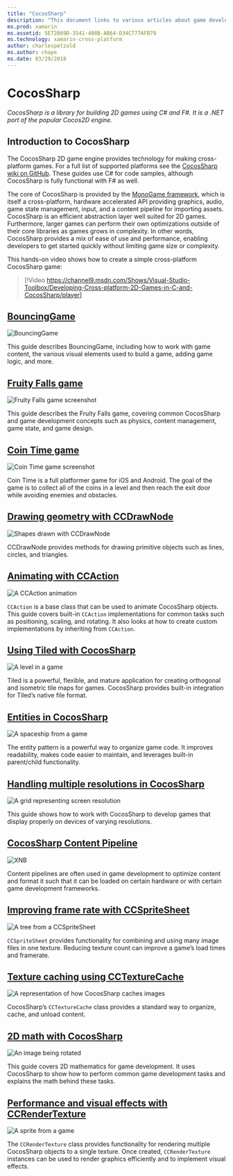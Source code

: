 ```yaml
---
title: "CocosSharp"
description: "This document links to various articles about game development with CocosSharp."
ms.prod: xamarin
ms.assetid: 5E72869D-3541-408B-AB64-D34C777AFB79
ms.technology: xamarin-cross-platform
author: charlespetzold
ms.author: chape
ms.date: 03/29/2018
---
```


# CocosSharp

_CocosSharp is a library for building 2D games using C# and F#. It is
a .NET port of the popular Cocos2D engine._

## Introduction to CocosSharp

The CocosSharp 2D game engine provides technology for making
cross-platform games. For a full list of supported platforms see the
[CocosSharp wiki on GitHub](https://github.com/mono/CocosSharp/wiki).
These guides use C# for code samples, although CocosSharp is fully
functional with F# as well.

The core of CocosSharp is provided by the [MonoGame
framework](http://www.monogame.net/), which is itself a cross-platform,
hardware accelerated API providing graphics, audio, game state
management, input, and a content pipeline for importing assets.
CocosSharp is an efficient abstraction layer well suited for 2D games.
Furthermore, larger games can perform their own optimizations outside of
their core libraries as games grows in complexity. In other words,
CocosSharp provides a mix of ease of use and performance, enabling
developers to get started quickly without limiting game size or
complexity.

This hands-on video shows how to create a simple cross-platform
CocosSharp game:

> [!Video https://channel9.msdn.com/Shows/Visual-Studio-Toolbox/Developing-Cross-platform-2D-Games-in-C-and-CocosSharp/player]

## [BouncingGame](~/graphics-games/cocossharp/bouncing-game.md)

![BouncingGame](images/bouncing-game.png "BouncingGame")

This guide describes BouncingGame, including how to work with game
content, the various visual elements used to build a game, adding game
logic, and more.

## [Fruity Falls game](~/graphics-games/cocossharp/fruity-falls.md)

![Fruity Falls game screenshot](images/fruity-falls.png "Fruity Falls game screenshot")

This guide describes the Fruity Falls game, covering common CocosSharp and game development concepts such as physics, content management, game state, and game design.  

## [Coin Time game](~/graphics-games/cocossharp/cointime.md)

![Coin Time game screenshot](images/cointime.png "Coin Time game screenshot")

Coin Time is a full platformer game for iOS and Android. The goal of the game is to collect all of the coins in a level and then reach the exit door while avoiding enemies and obstacles.

## [Drawing geometry with CCDrawNode](~/graphics-games/cocossharp/ccdrawnode.md)

![Shapes drawn with CCDrawNode](images/ccdrawnode.png "Shapes drawn with CCDrawNode")

CCDrawNode provides methods for drawing primitive objects such as lines, circles, and triangles.

## [Animating with CCAction](~/graphics-games/cocossharp/ccaction.md)

![A CCAction animation](images/ccaction.png "A CCAction animation")

`CCAction` is a base class that can be used to animate CocosSharp objects. This guide covers built-in `CCAction` implementations for common tasks such as positioning, scaling, and rotating. It also looks at how to create custom implementations by inheriting from `CCAction`.

## [Using Tiled with CocosSharp](~/graphics-games/cocossharp/tiled.md)

![A level in a game](images/tiled.png "A level in a game")

Tiled is a powerful, flexible, and mature application for creating orthogonal and isometric tile maps for games. CocosSharp provides built-in integration for Tiled’s native file format.

## [Entities in CocosSharp](~/graphics-games/cocossharp/entities.md)

![A spaceship from a game](images/entities.png "A spaceship from a game")

The entity pattern is a powerful way to organize game code. It improves readability, makes code easier to maintain, and leverages built-in parent/child functionality.

## [Handling multiple resolutions in CocosSharp](~/graphics-games/cocossharp/resolutions.md)

![A grid representing screen resolution](images/resolutions.png "A grid representing screen resolution")

This guide shows how to work with CocosSharp to develop games that display properly on devices of varying resolutions.

## [CocosSharp Content Pipeline](~/graphics-games/cocossharp/content-pipeline/index.md)

![XNB](images/content-pipeline.png "XNB")

Content pipelines are often used in game development to optimize content and format it such that it can be loaded on certain hardware or with certain game development frameworks.

## [Improving frame rate with CCSpriteSheet](~/graphics-games/cocossharp/ccspritesheet.md)

![A tree from a CCSpriteSheet](images/ccspritesheet.png "A tree from a CCSpriteSheet")

`CCSpriteSheet` provides functionality for combining and using many image files in one texture. Reducing texture count can improve a game’s load times and framerate.

## [Texture caching using CCTextureCache](~/graphics-games/cocossharp/texture-cache.md)

![A representation of how CocosSharp caches images](images/texture-cache.png "A representation of how CocosSharp caches images")

CocosSharp’s `CCTextureCache` class provides a standard way to organize, cache, and unload content. 

## [2D math with CocosSharp](~/graphics-games/cocossharp/math.md)

![An image being rotated](images/math.png "An image being rotated")

This guide covers 2D mathematics for game development. It uses CocosSharp to show how to perform common game development tasks and explains the math behind these tasks.

## [Performance and visual effects with CCRenderTexture](~/graphics-games/cocossharp/ccrendertexture.md)

![A sprite from a game](images/ccrendertexture.png "A sprite from a game")

The `CCRenderTexture` class provides functionality for rendering multiple CocosSharp objects to a single texture. Once created, `CCRenderTexture` instances can be used to render graphics efficiently and to implement visual effects.
